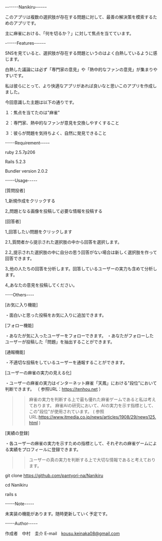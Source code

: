 -------Nanikiru------

このアプリは複数の選択肢が存在する問題に対して、最善の解決策を模索するためのアプリです。

主に麻雀における、「何を切るか？」に対して焦点を当てています。

------Features------

SNSを見ていると、選択肢が存在する問題というのはよく白熱しているように感じます。

白熱した議論には必ず「専門家の意見」や「熱中的なファンの意見」が集まりやすいです。

私は彼らにとって、より快適なアプリがあれば良いなと思いこのアプリを作成しました。

今回意識した主題は以下の通りです。

１：焦点を当てたのは"麻雀"

２：専門家、熱中的なファンが意見を交換しやすくすること

３：彼らが問題を気持ちよく、自然に発見できること



-----Requirement-----

ruby 2.5.7p206

Rails 5.2.3

Bundler version 2.0.2


-----Usage-----

[質問投者]

1_新規作成をクリックする

2_問題となる画像を投稿して必要な情報を投稿する


[回答者]

1_回答したい問題をクリックします

2.1_質問者から提示された選択肢の中から回答を選択します。

2.2_提示された選択肢の中に自分の思う回答がない場合は新しく選択肢を作って回答できます。

3_他の人たちの回答を分析します。回答しているユーザーの実力も含めて分析します。

4_あなたの意見を投稿してください。


----Others----

[お気に入り機能]

・面白いと思った投稿をお気に入りに追加できます。


[フォロー機能]

・あなたが気に入ったユーザーをフォローできます。
・あなたがフォローしたユーザーが投稿した「問題」を抽出することができます。


[通報機能]

・不適切な投稿をしているユーザーを通報することができます。


[ユーザーの麻雀の実力の見える化]

・ユーザーの麻雀の実力はインターネット麻雀「天鳳」における"段位"において判断できます。
 （ 参照URL：https://tenhou.net ）　
>>麻雀の実力を判断する上で最も優れた麻雀ゲームであると私は考えております。
>>麻雀AIの研究において、AIの実力を示す指標として、この"段位"が使用されています。
 ( 参照URL:https://www.itmedia.co.jp/news/articles/1908/29/news125.html )
　
 
[実績の登録]

・各ユーザーの麻雀の実力を示すための指標として、それぞれの麻雀ゲームによる実績をプロフィールに登録できます。
>>ユーザーの真の実力を判断する上で大切な情報であると考えております。



git clone https://github.com/pantyori-na/Nanikiru

cd Nanikiru

rails s


-----Note-----

未実装の機能があります。随時更新していく予定です。

-----Author-----

作成者　中村　圭介
E-mail　kousu.keinaka08@gmail.com

